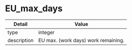 # EU_max_days
| Detail | Value |
| ------ | ----- |
| type | integer |
| description | EU max. (work days) work remaining. |

